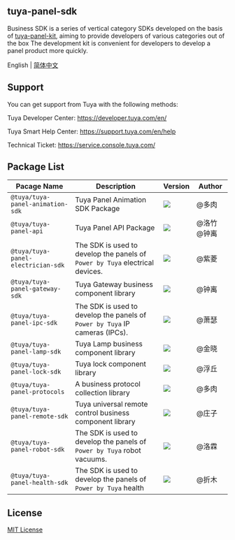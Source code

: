 ## tuya-panel-sdk

Business SDK is a series of vertical category SDKs developed on the basis of [tuya-panel-kit](https://github.com/tuya/tuya-panel-kit), aiming to provide developers of various categories out of the box The development kit is convenient for developers to develop a panel product more quickly.

English | [简体中文](./README-zh_CN.md)

## Support

You can get support from Tuya with the following methods:

Tuya Developer Center: https://developer.tuya.com/en/

Tuya Smart Help Center: https://support.tuya.com/en/help

Technical Ticket: https://service.console.tuya.com/

## Package List

| Pacage Name                        | Description                       | Version                                                      | Author |
| ---------------------------------- | --------------------------------- | ------------------------------------------------------------ | ------ |
| `@tuya/tuya-panel-animation-sdk`   | Tuya Panel Animation SDK Package | [![](https://img.shields.io/npm/v/@tuya/tuya-panel-animation-sdk/latest.svg)](https://www.npmjs.com/package/@tuya/tuya-panel-animation-sdk) | @多肉  |
| `@tuya/tuya-panel-api`             | Tuya Panel API Package | [![](https://img.shields.io/npm/v/@tuya/tuya-panel-api/latest.svg)](https://www.npmjs.com/package/@tuya/tuya-panel-api) | @洛竹 @钟离 |
| `@tuya/tuya-panel-electrician-sdk` | The SDK is used to develop the panels of `Power by Tuya` electrical devices. | [![](https://img.shields.io/npm/v/@tuya/tuya-panel-electrician-sdk/latest.svg)](https://www.npmjs.com/package/@tuya/tuya-panel-electrician-sdk) | @紫菱  |
| `@tuya/tuya-panel-gateway-sdk` | Tuya Gateway business component library | [![](https://img.shields.io/npm/v/@tuya/tuya-panel-gateway-sdk/latest.svg)](https://www.npmjs.com/package/@tuya/tuya-panel-gateway-sdk) | @钟离 |
| `@tuya/tuya-panel-ipc-sdk`         | The SDK is used to develop the panels of `Power by Tuya` IP cameras (IPCs). | [![](https://img.shields.io/npm/v/@tuya/tuya-panel-ipc-sdk/latest.svg)](https://www.npmjs.com/package/@tuya/tuya-panel-ipc-sdk) | @萧瑟  |
| `@tuya/tuya-panel-lamp-sdk`        | Tuya Lamp business component library                         | [![](https://img.shields.io/npm/v/@tuya/tuya-panel-lamp-sdk/latest.svg)](https://www.npmjs.com/package/@tuya/tuya-panel-lamp-sdk) | @金晓  |
| `@tuya/tuya-panel-lock-sdk`        | Tuya lock component library                                  | [![](https://img.shields.io/npm/v/@tuya/tuya-panel-lock-sdk/latest.svg)](https://www.npmjs.com/package/@tuya/tuya-panel-lock-sdk) | @浮丘  |
| `@tuya/tuya-panel-protocols`       | A business protocol collection library                       | [![](https://img.shields.io/npm/v/@tuya/tuya-panel-protocols/latest.svg)](https://www.npmjs.com/package/@tuya/tuya-panel-protocols) | @多肉  |
| `@tuya/tuya-panel-remote-sdk`      | Tuya universal remote control business component library     | [![](https://img.shields.io/npm/v/@tuya/tuya-panel-remote-sdk/latest.svg)](https://www.npmjs.com/package/@tuya/tuya-panel-remote-sdk) | @庄子  |
| `@tuya/tuya-panel-robot-sdk`       | The SDK is used to develop the panels of `Power by Tuya` robot vacuums. | [![](https://img.shields.io/npm/v/@tuya/tuya-panel-robot-sdk/latest.svg)](https://www.npmjs.com/package/@tuya/tuya-panel-robot-sdk) | @洛霖  |
| `@tuya/tuya-panel-health-sdk`     | The SDK is used to develop the panels of `Power by Tuya` health  | [![](https://img.shields.io/npm/v/@tuya/tuya-panel-health-sdk/latest.svg)](https://www.npmjs.com/package/@tuya/tuya-panel-health-sdk) | @折木  |
## License

[MIT License](https://github.com/tuya/tuya-iotos-embeded-sdk-multimedia/blob/master/LICENSE)
